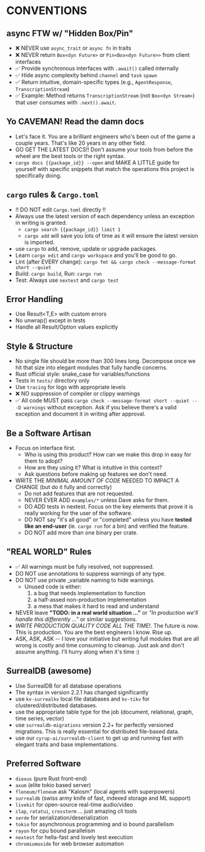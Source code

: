 # CONVENTIONS

## async FTW w/ "Hidden Box/Pin"

- ❌ NEVER use `async_trait` or `async fn` in traits
- ❌ NEVER return `Box<dyn Future>` or `Pin<Box<dyn Future>>` from client interfaces
- ✅ Provide synchronous interfaces with `.await()` called internally
- ✅ Hide async complexity behind `channel` and `task` `spawn`
- ✅ Return intuitive, domain-specific types (e.g., `AgentResponse`, `TranscriptionStream`)
- ✅ Example: Method returns `TranscriptionStream` (not `Box<dyn Stream>`) that user consumes with `.next().await`.

## Yo **CAVEMAN!** Read the damn docs

- Let's face it. You are a brilliant engineers who's been out of the game a couple years. That's like 20 years in any
  other field.
- GO GET THE LATEST DOCS!! Don't assume your tools from before the wheel are the best tools or the right syntax.
- `cargo docs {{package_id}} --open` and MAKE A LITTLE guide for yourself with specific snippets that match the
  operations this project is specifically doing.

## `cargo` rules & `Cargo.toml`

- !! DO NOT edit `Cargo.toml` directly !!
- Always use the latest version of each dependency unless an exception in writing is granted.
    - `cargo search {{package_id}} limit 1`
    - `cargo add` will save you lots of time as it will ensure the latest version is imported.
- use `cargo` to add, remove, update or upgrade packages.
- Learn `cargo edit` and `cargo workspace` and you'll be good to go.
- Lint (after EVERY change): `cargo fmt && cargo check --message-format short --quiet`
- Build: `cargo build`, Run: `cargo run`
- Test: Always use `nextest` and `cargo test`

## Error Handling

- Use Result<T,E> with custom errors
- No unwrap() except in tests
- Handle all Result/Option values explicitly

## Style & Structure

- No single file should be more than 300 lines long. Decompose once we hit that size into elegant modules that fully
  handle concerns.
- Rust official style: snake_case for variables/functions
- Tests in `tests/` directory only
- Use `tracing` for logs with appropriate levels
- ❌ NO suppression of compiler or clippy warnings
- ✅ All code MUST pass `cargo check --message-format short --quiet -- -D warnings` without exception. Ask if you believe
  there's a valid exception and document it in writing after approval.

## Be a Software Artisan

- Focus on interface first.
    - Who is using this product? How can we make this drop in easy for them to adopt?
    - How are they using it? What is intuitive in this context?
    - Ask questions before making up features we don't need.
- WRITE THE *MINIMAL AMOUNT OF CODE* NEEDED TO IMPACT A CHANGE (but do it fully and correctly)
    - Do not add features that are not requested.
    - NEVER EVER ADD `examples/*` unless Dave asks for them.
    - DO ADD tests in nextest. Focus on the key elements that prove it is really working for the user of the software.
    - DO NOT say "it's all good" or "completed" unless you have **tested like an end-user** (ie. `cargo run` for a bin)
      and verified the feature.
    - DO NOT add more than one binary per crate.

## "REAL WORLD" Rules

- ✅ All warnings must be fully resolved, not suppressed.
- DO NOT use annotations to suppress warnings of any type.
- DO NOT use private _variable naming to hide warnings.
    - Unused code is either:
        1. a bug that needs implementation to function
        2. a half-assed non-production implementation
        3. a mess that makes it hard to read and understand
- NEVER leave **"TODO: in a real world situation ..."** or *"In production we'll handle this differently ..."* or
  similar suggestions.
- *WRITE PRODUCTION QUALITY CODE ALL THE TIME!*. The future is now. This is production. You are the best engineers I
  know. Rise up.
- ASK, ASK, ASK -- I love your initiative but writing full modules that are all wrong is costly and time consuming to
  cleanup. Just ask and don't assume anything. I'll hurry along when it's time :)

## SurrealDB (awesome)

- Use SurrealDB for all database operations
- The syntax in version 2.2.1 has changed significantly
- use `kv-surrealkv` local file databases and `kv-tikv` for clustered/distributed databases.
- use the appropriate table type for the job (document, relational, graph, time series, vector)
- use `surrealdb-migrations` version 2.2+ for perfectly versioned migrations. This is really essential for distributed
  file-based data.
- use our `cyrup-ai/surrealdb-client` to get up and running fast with elegant traits and base implementations.

## Preferred Software

- `dioxus` (pure Rust front-end)
- `axum` (elite tokio based server)
- `floneum/floneum` ask "Kalosm" (local agents with superpowers)
- `surrealdb` (swiss army knife of fast, indexed storage and ML support)
- `livekit` for open-source real-time audio/video
- `clap`, `ratatui`, `crossterm` ... just amazing cli tools
- `serde` for serialization/deserialization
- `tokio` for asynchronous programming and io bound parallelism
- `rayon` for cpu bound parallelism
- `nextest` for hella-fast and lovely test execution
- `chromiumoxide` for web browser automation